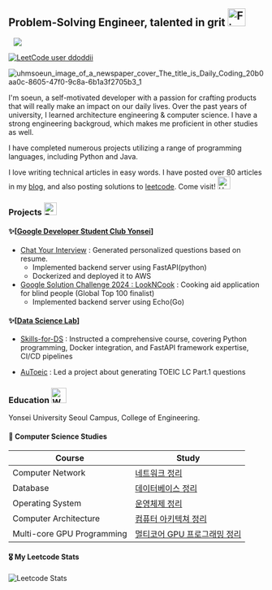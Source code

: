 ## Problem-Solving Engineer, talented in grit <img src="https://raw.githubusercontent.com/Tarikul-Islam-Anik/Animated-Fluent-Emojis/master/Emojis/Travel%20and%20places/Fire.png" alt="Fire" width="35" height="35" />


<a href="https://ddoddii.github.io/">
    <img 
        src="http://img.shields.io/badge/-Tech%20Blog-655ced?style=flat&logo=github&link=https://ddoddii.github.io/"
        style="height : auto; margin-left : 10px; margin-right : 10px;"/>
</a>

[![LeetCode user ddoddii](https://img.shields.io/badge/dynamic/json?style=plastic&labelColor=black&color=%23ffa116&label=Solved&query=solved&url=https%3A%2F%2Fleetcode-badge.vercel.app%2Fapi%2Fusers%2Fddoddii&logo=leetcode&logoColor=yellow)](https://leetcode.com/ddoddii/)

![uhmsoeun_image_of_a_newspaper_cover_The_title_is_Daily_Coding_20b0aa0c-8605-47f0-9c8a-6b1a3f2705b3_1](https://daily-coding-times.vercel.app/)

I'm soeun, a self-motivated developer with a passion for crafting products that will really make an impact on our daily lives. Over the past years of university, I learned architecture engineering & computer science. I have a strong engineering backgroud, which makes me proficient in other studies as well. 

I have completed numerous projects utilizing a range of programming languages, including Python and Java. 

I love writing technical articles in easy words. I have posted over 80 articles in my [blog](https://ddoddii.github.io/), and also posting solutions to [leetcode](https://leetcode.com/ddoddii/). Come visit! <img src="https://raw.githubusercontent.com/Tarikul-Islam-Anik/Animated-Fluent-Emojis/master/Emojis/Smilies/Hugging%20Face.png" alt="Hugging Face" width="25" height="25" />


### Projects <img src="https://raw.githubusercontent.com/Tarikul-Islam-Anik/Animated-Fluent-Emojis/master/Emojis/Travel%20and%20places/Rocket.png" alt="Rocket" width="25" height="25" />

#### ✨[[Google Developer Student Club Yonsei](https://github.com/gdsc-ys)] 
- [Chat Your Interview](https://github.com/ddoddii/resume-ai-chat) : Generated personalized questions based on resume. 
    -  Implemented backend server using FastAPI(python)
    -  Dockerized and deployed it to AWS
- [Google Solution Challenge 2024 : LookNCook](https://github.com/ddoddii/LookNCook) : Cooking aid application for blind people (Global Top 100 finalist)
    - Implemented backend server using Echo(Go)

#### ✨[[Data Science Lab](https://github.com/DataScience-Lab-Yonsei)] 
- [Skills-for-DS](https://github.com/DataScience-Lab-Yonsei/skills-for-DS) : Instructed a comprehensive course, covering Python
programming, Docker integration, and FastAPI framework expertise, CI/CD pipelines

- [AuToeic](https://github.com/ddoddii/DSL-23-1-modeling-AuToeic) : Led a project about generating TOEIC LC Part.1 questions


### Education <img src="https://raw.githubusercontent.com/Tarikul-Islam-Anik/Animated-Fluent-Emojis/master/Emojis/People%20with%20professions/Woman%20Student%20Light%20Skin%20Tone.png" alt="Woman Student Light Skin Tone" width="30" height="30" />

Yonsei University Seoul Campus, College of Engineering.


#### 📝 Computer Science Studies

|Course|Study|
|------|-----|
|Computer Network|[네트워크 정리](https://ddoddii.github.io/tags/%EB%84%A4%ED%8A%B8%EC%9B%8C%ED%81%AC/)|
|Database|[데이터베이스 정리](https://ddoddii.github.io/tags/%EB%8D%B0%EC%9D%B4%ED%84%B0%EB%B2%A0%EC%9D%B4%EC%8A%A4/)|
|Operating System|[운영체제 정리](https://github.com/ddoddii/OS-CA-Study/tree/main/Operating%20System)|
|Computer Architecture|[컴퓨터 아키텍쳐 정리](https://github.com/ddoddii/OS-CA-Study/tree/main/Computer%20Architecture)|
|Multi-core GPU Programming|[멀티코어 GPU 프로그래밍 정리](https://github.com/ddoddii/Multicore-GPU-Programming)|




#### 🎖️ My Leetcode Stats

![Leetcode Stats](https://leetcard.jacoblin.cool/ddoddii?theme=light&font=Lato&ext=heatmap)

